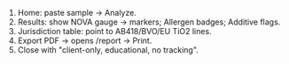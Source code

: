 1) Home: paste sample → Analyze.
2) Results: show NOVA gauge → markers; Allergen badges; Additive flags.
3) Jurisdiction table: point to AB418/BVO/EU TiO2 lines.
4) Export PDF → opens /report → Print.
5) Close with "client-only, educational, no tracking".
